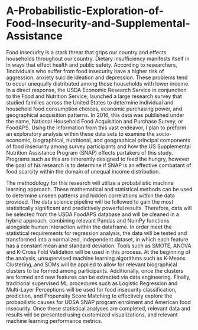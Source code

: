 # A-Probabilistic-Exploration-of-Food-Insecurity-and-Supplemental-Assistance
Food insecurity is a stark threat that grips our country and effects households throughout our country. Dietary insufficiency manifests itself in in ways that effect health and public safety. According to researchers, 1individuals who suffer from food insecurity have a higher risk of aggression, anxiety suicide ideation and depression. These problems tend to occur unequally distributed among those households with lower income. In a direct response, the USDA Economic Research Service in conjunction to the Food and Nutrition Service, launched a large research survey that studied families across the United States to determine individual and household food consumption choices, economic purchasing power, and geographical acquisition patterns. In 2016, this data was published under the name, National Household Food Acquisition and Purchase Survey, or FoodAPS. Using the information from this vast endeavor, I plan to preform an exploratory analysis within these data sets to examine the socio-economic, biographical, nutritional, and geographical principal components of food insecurity among survey participants and how the US Supplemental Nutrition Assistance Program (SNAP) effects partakers of this study. Programs such as this are inherently designed to feed the hungry, however the goal of his research is to determine if SNAP is an effective combatant of food scarcity within the domain of unequal income distribution. 

The methodology for this research will utilize a probabilistic machine learning approach. These mathematical and statistical methods can be used to determine unseen patterns and hidden correlations within the data provided. The data science pipeline will be followed to gain the most statistically significant and predictively powerful results. Therefore, data will be selected from the USDA FoodAPS database and will be cleaned in a hybrid approach, combining relevant Pandas and NumPy functions alongside human interaction within the dataframe. In order meet the statistical requirements for regression analysis, the data will be tested and transformed into a normalized, independent dataset, in which each feature has a constant mean and standard deviation. Tools such as SMOTE, ANOVA and K-Cross Fold Validation will be used in this process.  At the beginning of the analysis, unsupervised machine learning algorithms such as K-Means Clustering, and SOMs will be applied to allow for relevant biographical clusters to be formed among participants. Additionally, once the clusters are formed and new features can be extracted via data engineering. Finally, traditional supervised ML procedures such as Logistic Regression and Multi-Layer Perceptions will be used for food insecurity classification, prediction, and Propensity Score Matching to effectively explore the probabilistic causes for UDSA SNAP program enrolment and American food insecurity. Once these statistical analyses are completed, relevant data and results will be presented using customized visualizations, and relevant machine learning performance metrics. 
